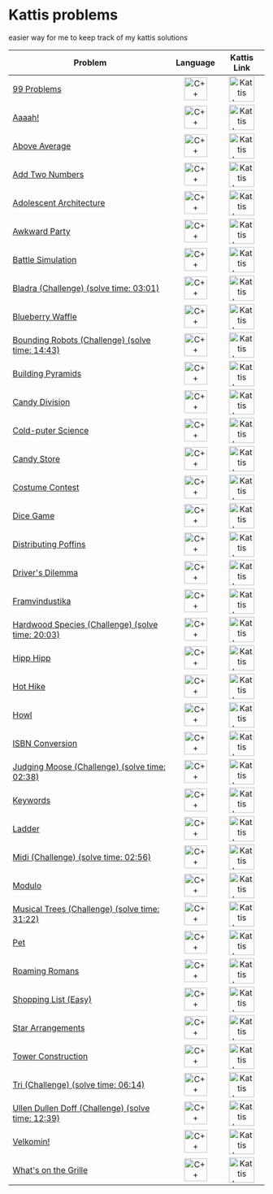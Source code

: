 
# Kattis problems

easier way for me to keep track of my kattis solutions


Problem | Language | Kattis Link
--- | --- | ---
[99 Problems](./src/99%20Problems/99problems.cpp) | <div align="center"><img src="https://img.icons8.com/ios-filled/50/000000/c-plus-plus-logo.png" alt="C++ Icon" width="45" height="45"></div>  | <div align="center">[<img src="https://archive.org/download/medium_202201/medium.png" alt="Kattis Logo" width="50" height="50">](https://open.kattis.com/problems/99problems)</div>
[Aaaah!](./src/Aaah!/aaaah.cpp) | <div align="center"><img src="https://img.icons8.com/ios-filled/50/000000/c-plus-plus-logo.png" alt="C++ Icon" width="45" height="45"></div>  | <div align="center">[<img src="https://archive.org/download/medium_202201/medium.png" alt="Kattis Logo" width="50" height="50">](https://open.kattis.com/problems/aaah)</div>
[Above Average](./src/Above%20Average/aboveAverage.cpp) | <div align="center"><img src="https://img.icons8.com/ios-filled/50/000000/c-plus-plus-logo.png" alt="C++ Icon" width="45" height="45"></div>  | <div align="center">[<img src="https://archive.org/download/medium_202201/medium.png" alt="Kattis Logo" width="50" height="50">](https://open.kattis.com/problems/aboveaverage)</div>
[Add Two Numbers](./src/Add%20Two%20Numbers/addTwoNumbers.cpp) | <div align="center"><img src="https://img.icons8.com/ios-filled/50/000000/c-plus-plus-logo.png" alt="C++ Icon" width="45" height="45"></div>  | <div align="center">[<img src="https://archive.org/download/medium_202201/medium.png" alt="Kattis Logo" width="50" height="50">](https://open.kattis.com/problems/addtwonumbers)</div>
[Adolescent Architecture](./src/Adolescent%20Architecture/adolescentArchitecture.cpp) | <div align="center"><img src="https://img.icons8.com/ios-filled/50/000000/c-plus-plus-logo.png" alt="C++ Icon" width="45" height="45"></div>  | <div align="center">[<img src="https://archive.org/download/medium_202201/medium.png" alt="Kattis Logo" width="50" height="50">](https://open.kattis.com/problems/adolescentarchitecture)</div>
[Awkward Party](./src/Awkward%20Party/awkwardParty.cpp) | <div align="center"><img src="https://img.icons8.com/ios-filled/50/000000/c-plus-plus-logo.png" alt="C++ Icon" width="45" height="45"></div>  | <div align="center">[<img src="https://archive.org/download/medium_202201/medium.png" alt="Kattis Logo" width="50" height="50">](https://open.kattis.com/problems/awkwardparty)</div>
[Battle Simulation](./src/Battle%20Simulation/battleSimulation.cpp) | <div align="center"><img src="https://img.icons8.com/ios-filled/50/000000/c-plus-plus-logo.png" alt="C++ Icon" width="45" height="45"></div>  | <div align="center">[<img src="https://archive.org/download/medium_202201/medium.png" alt="Kattis Logo" width="50" height="50">](https://open.kattis.com/problems/battlesimulation)</div>
[Bladra (Challenge) (solve time: 03:01)](./src/Bladra/bladra.cpp) | <div align="center"><img src="https://img.icons8.com/ios-filled/50/000000/c-plus-plus-logo.png" alt="C++ Icon" width="45" height="45"></div>  | <div align="center">[<img src="https://archive.org/download/medium_202201/medium.png" alt="Kattis Logo" width="50" height="50">](https://open.kattis.com/problems/bladra2)</div>
[Blueberry Waffle](./src/Blueberry%20Waffle/blueberryWaffle.cpp) | <div align="center"><img src="https://img.icons8.com/ios-filled/50/000000/c-plus-plus-logo.png" alt="C++ Icon" width="45" height="45"></div>  | <div align="center">[<img src="https://archive.org/download/medium_202201/medium.png" alt="Kattis Logo" width="50" height="50">](https://open.kattis.com/problems/blueberrywaffle)</div>
[Bounding Robots (Challenge) (solve time: 14:43)](./src/Bounding%20Robots/boundingRobots.cpp) | <div align="center"><img src="https://img.icons8.com/ios-filled/50/000000/c-plus-plus-logo.png" alt="C++ Icon" width="45" height="45"></div>  | <div align="center">[<img src="https://archive.org/download/medium_202201/medium.png" alt="Kattis Logo" width="50" height="50">](https://open.kattis.com/problems/boundingrobots)</div>
[Building Pyramids](./src/Building%20Pyramids/buildingPyramids.cpp) | <div align="center"><img src="https://img.icons8.com/ios-filled/50/000000/c-plus-plus-logo.png" alt="C++ Icon" width="45" height="45"></div>  | <div align="center">[<img src="https://archive.org/download/medium_202201/medium.png" alt="Kattis Logo" width="50" height="50">](https://open.kattis.com/problems/pyramids)</div>
[Candy Division](./src/Candy%20Division/candyDivision.cpp) | <div align="center"><img src="https://img.icons8.com/ios-filled/50/000000/c-plus-plus-logo.png" alt="C++ Icon" width="45" height="45"></div>  | <div align="center">[<img src="https://archive.org/download/medium_202201/medium.png" alt="Kattis Logo" width="50" height="50">](https://open.kattis.com/problems/candydivision)</div>
[Cold-puter Science](./src/Cold-puter%20Science/coldputerScience.cpp) | <div align="center"><img src="https://img.icons8.com/ios-filled/50/000000/c-plus-plus-logo.png" alt="C++ Icon" width="45" height="45"></div>  | <div align="center">[<img src="https://archive.org/download/medium_202201/medium.png" alt="Kattis Logo" width="50" height="50">](https://open.kattis.com/problems/cold)</div>
[Candy Store](./src/Candy%20Store/candyStore.cpp) | <div align="center"><img src="https://img.icons8.com/ios-filled/50/000000/c-plus-plus-logo.png" alt="C++ Icon" width="45" height="45"></div>  | <div align="center">[<img src="https://archive.org/download/medium_202201/medium.png" alt="Kattis Logo" width="50" height="50">](https://open.kattis.com/problems/candystore)</div>
[Costume Contest](./src/Costume%20Contest/costumeContest.cpp) | <div align="center"><img src="https://img.icons8.com/ios-filled/50/000000/c-plus-plus-logo.png" alt="C++ Icon" width="45" height="45"></div>  | <div align="center">[<img src="https://archive.org/download/medium_202201/medium.png" alt="Kattis Logo" width="50" height="50">](https://open.kattis.com/problems/costumecontest)</div>
[Dice Game](./src/Dice%20Game/diceGame.cpp) | <div align="center"><img src="https://img.icons8.com/ios-filled/50/000000/c-plus-plus-logo.png" alt="C++ Icon" width="45" height="45"></div>  | <div align="center">[<img src="https://archive.org/download/medium_202201/medium.png" alt="Kattis Logo" width="50" height="50">](https://open.kattis.com/problems/dicegame)</div>
[Distributing Poffins](./src/Distributing%20Poffins/distributingPoffins.cpp) | <div align="center"><img src="https://img.icons8.com/ios-filled/50/000000/c-plus-plus-logo.png" alt="C++ Icon" width="45" height="45"></div>  | <div align="center">[<img src="https://archive.org/download/medium_202201/medium.png" alt="Kattis Logo" width="50" height="50">](https://open.kattis.com/problems/distributingpoffins)</div>
[Driver's Dilemma](./src/Driver's%20Dilemma/driversDilemma.cpp) | <div align="center"><img src="https://img.icons8.com/ios-filled/50/000000/c-plus-plus-logo.png" alt="C++ Icon" width="45" height="45"></div>  | <div align="center">[<img src="https://archive.org/download/medium_202201/medium.png" alt="Kattis Logo" width="50" height="50">](https://open.kattis.com/problems/driversdilemma)</div>
[Framvindustika](./src/Framvindustika/framvindustika.cpp) | <div align="center"><img src="https://img.icons8.com/ios-filled/50/000000/c-plus-plus-logo.png" alt="C++ Icon" width="45" height="45"></div>  | <div align="center">[<img src="https://archive.org/download/medium_202201/medium.png" alt="Kattis Logo" width="50" height="50">](https://open.kattis.com/problems/framvindustika)</div>
[Hardwood Species (Challenge) (solve time: 20:03)](./src/Hardwood%20Species/hardwoodSpecies.cpp) | <div align="center"><img src="https://img.icons8.com/ios-filled/50/000000/c-plus-plus-logo.png" alt="C++ Icon" width="45" height="45"></div>  | <div align="center">[<img src="https://archive.org/download/medium_202201/medium.png" alt="Kattis Logo" width="50" height="50">](https://open.kattis.com/problems/hardwoodspecies)</div>
[Hipp Hipp](./src/Hipp%20Hipp/hippHipp.cpp) | <div align="center"><img src="https://img.icons8.com/ios-filled/50/000000/c-plus-plus-logo.png" alt="C++ Icon" width="45" height="45"></div>  | <div align="center">[<img src="https://archive.org/download/medium_202201/medium.png" alt="Kattis Logo" width="50" height="50">](https://open.kattis.com/problems/hipphipp)</div>
[Hot Hike](./src/Hot%20Hike/hotHike.cpp) | <div align="center"><img src="https://img.icons8.com/ios-filled/50/000000/c-plus-plus-logo.png" alt="C++ Icon" width="45" height="45"></div>  | <div align="center">[<img src="https://archive.org/download/medium_202201/medium.png" alt="Kattis Logo" width="50" height="50">](https://open.kattis.com/problems/hothike)</div>
[Howl](./src/Howl/howl.cpp) | <div align="center"><img src="https://img.icons8.com/ios-filled/50/000000/c-plus-plus-logo.png" alt="C++ Icon" width="45" height="45"></div>  | <div align="center">[<img src="https://archive.org/download/medium_202201/medium.png" alt="Kattis Logo" width="50" height="50">](https://open.kattis.com/problems/howl)</div>
[ISBN Conversion](./src/ISBN%20Conversion/isbnConversion.cpp) | <div align="center"><img src="https://img.icons8.com/ios-filled/50/000000/c-plus-plus-logo.png" alt="C++ Icon" width="45" height="45"></div>  | <div align="center">[<img src="https://archive.org/download/medium_202201/medium.png" alt="Kattis Logo" width="50" height="50">](https://open.kattis.com/problems/isbnconversion)</div>
[Judging Moose (Challenge) (solve time: 02:38)](./src/Judging%20Moose/judginMoose.cpp) | <div align="center"><img src="https://img.icons8.com/ios-filled/50/000000/c-plus-plus-logo.png" alt="C++ Icon" width="45" height="45"></div>  | <div align="center">[<img src="https://archive.org/download/medium_202201/medium.png" alt="Kattis Logo" width="50" height="50">](https://open.kattis.com/problems/judgingmoose)</div>
[Keywords](./src/Keywords/keywords.cpp) | <div align="center"><img src="https://img.icons8.com/ios-filled/50/000000/c-plus-plus-logo.png" alt="C++ Icon" width="45" height="45"></div>  | <div align="center">[<img src="https://archive.org/download/medium_202201/medium.png" alt="Kattis Logo" width="50" height="50">](https://open.kattis.com/problems/keywords)</div>
[Ladder](./src/Ladder/ladder.cpp) | <div align="center"><img src="https://img.icons8.com/ios-filled/50/000000/c-plus-plus-logo.png" alt="C++ Icon" width="45" height="45"></div>  | <div align="center">[<img src="https://archive.org/download/medium_202201/medium.png" alt="Kattis Logo" width="50" height="50">](https://open.kattis.com/problems/ladder)</div>
[Midi (Challenge) (solve time: 02:56)](./src/Midi/midi.cpp) | <div align="center"><img src="https://img.icons8.com/ios-filled/50/000000/c-plus-plus-logo.png" alt="C++ Icon" width="45" height="45"></div>  | <div align="center">[<img src="https://archive.org/download/medium_202201/medium.png" alt="Kattis Logo" width="50" height="50">](https://open.kattis.com/problems/midi)</div>
[Modulo](./src/Modulo/modulo.cpp) | <div align="center"><img src="https://img.icons8.com/ios-filled/50/000000/c-plus-plus-logo.png" alt="C++ Icon" width="45" height="45"></div> | <div align="center">[<img src="https://archive.org/download/medium_202201/medium.png" alt="Kattis Logo" width="50" height="50">](https://open.kattis.com/problems/modulo)</div>
[Musical Trees (Challenge) (solve time: 31:22)](./src/Musical%20Trees/musicalTrees.cpp) | <div align="center"><img src="https://img.icons8.com/ios-filled/50/000000/c-plus-plus-logo.png" alt="C++ Icon" width="45" height="45"></div> | <div align="center">[<img src="https://archive.org/download/medium_202201/medium.png" alt="Kattis Logo" width="50" height="50">](https://open.kattis.com/problems/musicaltrees)</div>
[Pet](./src/Pet/pet.cpp) | <div align="center"><img src="https://img.icons8.com/ios-filled/50/000000/c-plus-plus-logo.png" alt="C++ Icon" width="45" height="45"></div> | <div align="center">[<img src="https://archive.org/download/medium_202201/medium.png" alt="Kattis Logo" width="50" height="50">](https://open.kattis.com/problems/pet)</div>
[Roaming Romans](./src/Roaming%20Romans/roamingRomans.cpp) | <div align="center"><img src="https://img.icons8.com/ios-filled/50/000000/c-plus-plus-logo.png" alt="C++ Icon" width="45" height="45"></div> | <div align="center">[<img src="https://archive.org/download/medium_202201/medium.png" alt="Kattis Logo" width="50" height="50">](https://open.kattis.com/problems/romans)</div>
[Shopping List (Easy)](./src/Shopping%20List%20(Easy)/shoppingList(Easy).cpp) | <div align="center"><img src="https://img.icons8.com/ios-filled/50/000000/c-plus-plus-logo.png" alt="C++ Icon" width="45" height="45"></div> | <div align="center">[<img src="https://archive.org/download/medium_202201/medium.png" alt="Kattis Logo" width="50" height="50">](https://open.kattis.com/problems/shoppinglisteasy)</div>
[Star Arrangements](./src/Star%20Arrangements/starArrangments.cpp) | <div align="center"><img src="https://img.icons8.com/ios-filled/50/000000/c-plus-plus-logo.png" alt="C++ Icon" width="45" height="45"></div> | <div align="center">[<img src="https://archive.org/download/medium_202201/medium.png" alt="Kattis Logo" width="50" height="50">](https://open.kattis.com/problems/stararrangements)</div>
[Tower Construction](./src/Tower%20Construction/towerConstruction.cpp) | <div align="center"><img src="https://img.icons8.com/ios-filled/50/000000/c-plus-plus-logo.png" alt="C++ Icon" width="45" height="45"></div> | <div align="center">[<img src="https://archive.org/download/medium_202201/medium.png" alt="Kattis Logo" width="50" height="50">](https://open.kattis.com/problems/tornbygge)</div>
[Tri (Challenge) (solve time: 06:14)](./src/Tri/tri.cpp) | <div align="center"><img src="https://img.icons8.com/ios-filled/50/000000/c-plus-plus-logo.png" alt="C++ Icon" width="45" height="45"></div> | <div align="center">[<img src="https://archive.org/download/medium_202201/medium.png" alt="Kattis Logo" width="50" height="50">](https://open.kattis.com/problems/tri)</div>
[Ullen Dullen Doff (Challenge) (solve time: 12:39)](./src/Ullen%20dullen%20doff/ullenDullenDoff.cpp) | <div align="center"><img src="https://img.icons8.com/ios-filled/50/000000/c-plus-plus-logo.png" alt="C++ Icon" width="45" height="45"></div> | <div align="center">[<img src="https://archive.org/download/medium_202201/medium.png" alt="Kattis Logo" width="50" height="50">](https://open.kattis.com/problems/ullendullendoff)</div>
[Velkomin!](./src/Velkomin!/velkomin.cpp) | <div align="center"><img src="https://img.icons8.com/ios-filled/50/000000/c-plus-plus-logo.png" alt="C++ Icon" width="45" height="45"></div> | <div align="center">[<img src="https://archive.org/download/medium_202201/medium.png" alt="Kattis Logo" width="50" height="50">](https://open.kattis.com/problems/velkomin)</div>
[What's on the Grille](./src/What's%20on%20the%20Grille/whatsOnTheGrille.cpp) | <div align="center"><img src="https://img.icons8.com/ios-filled/50/000000/c-plus-plus-logo.png" alt="C++ Icon" width="45" height="45"></div> | <div align="center">[<img src="https://archive.org/download/medium_202201/medium.png" alt="Kattis Logo" width="50" height="50">](https://open.kattis.com/problems/grille)</div>
